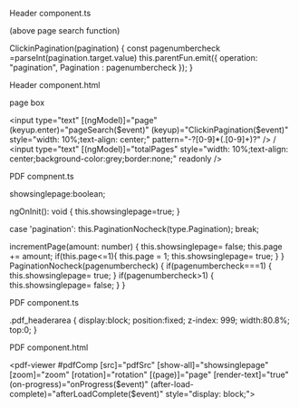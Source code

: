 Header component.ts

(above page search function)

 ClickinPagination(pagination)
  {
    const pagenumbercheck =parseInt(pagination.target.value)
    this.parentFun.emit({ operation: "pagination", Pagination : pagenumbercheck });
  }


Header component.html

page box

<input type="text" [(ngModel)]="page" (keyup.enter)="pageSearch($event)" (keyup)="ClickinPagination($event)" style="width: 10%;text-align: center;"  pattern="-?[0-9]*(\.[0-9]+)?" /> / <input type="text"
                         [(ngModel)]="totalPages"  style="width: 10%;text-align: center;background-color:grey;border:none;" readonly />
             


PDF compnent.ts

showsinglepage:boolean;


ngOnInit(): void {
    this.showsinglepage=true;
  }


case 'pagination':
        this.PaginationNocheck(type.Pagination);
         break;
      

incrementPage(amount: number) {
    this.showsinglepage= false;
    this.page += amount;
    if(this.page<=1){
      this.page = 1;
      this.showsinglepage= true;
    }
  }
  PaginationNocheck(pagenumbercheck)
  {
    if(pagenumbercheck===1)
    {
      this.showsinglepage= true;
    }
    if(pagenumbercheck>1)
    {
      this.showsinglepage= false;
    }
  }
  

PDF component.ts

.pdf_headerarea
{
  display:block;
  position:fixed;
  z-index: 999;
  width:80.8%;
  top:0;
}

PDF component.html

<pdf-viewer #pdfComp [src]="pdfSrc" [show-all]="showsinglepage" [zoom]="zoom" [rotation]="rotation" [(page)]="page"
                [render-text]="true" (on-progress)="onProgress($event)"
                (after-load-complete)="afterLoadComplete($event)" style="display: block;">
            </pdf-viewer>

